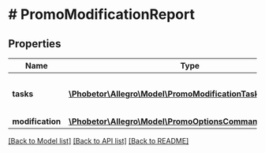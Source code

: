 # # PromoModificationReport

## Properties

Name | Type | Description | Notes
------------ | ------------- | ------------- | -------------
**tasks** | [**\Phobetor\Allegro\Model\PromoModificationTask[]**](PromoModificationTask.md) | Offer promotion modification tasks. | [optional]
**modification** | [**\Phobetor\Allegro\Model\PromoOptionsCommandModification**](PromoOptionsCommandModification.md) |  | [optional]

[[Back to Model list]](../../README.md#models) [[Back to API list]](../../README.md#endpoints) [[Back to README]](../../README.md)
